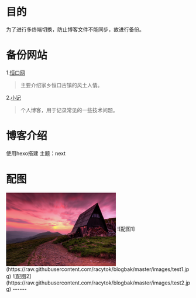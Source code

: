 # 目的
为了进行多终端切换，防止博客文件不能同步，故进行备份。

# 备份网站

1.[恒口网](http://hengkou.wang)
> 主要介绍家乡恒口古镇的风土人情。

2.[小记](http://nobibi.wang)
> 个人博客，用于记录常见的一些技术问题。

# 博客介绍

使用hexo搭建
主题：next

# 配图
 <img src="https://raw.githubusercontent.com/racytok/blogbak/master/images/test1.jpg" width = "300" height = "200" alt="图片名称" align=center />
![配图1](https://raw.githubusercontent.com/racytok/blogbak/master/images/test1.jpg)
![配图2](https://raw.githubusercontent.com/racytok/blogbak/master/images/test2.jpg)
------